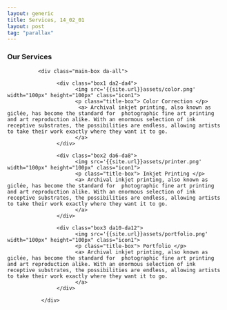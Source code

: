 ```yaml
---
layout: generic
title: Services, 14_02_01
layout: post
tag: "parallax"
---
```


 <h3 class="service-title da-all"> Our Services </h3> 

              <div class="main-box da-all"> 
                
                    <div class="box1 da2-da4"> 
                          <img src='{{site.url}}assets/color.png' width="100px" height="100px" class="icon1">
                          <p class="title-box"> Color Correction </p>
                           <a> Archival inkjet printing, also known as giclée, has become the standard for  photographic fine art printing and art reproduction alike. With an enormous selection of ink receptive substrates, the possibilities are endless, allowing artists to take their work exactly where they want it to go.
                          </a>
                    </div>  

                    <div class="box2 da6-da8"> 
                          <img src='{{site.url}}assets/printer.png' width="100px" height="100px" class="icon1">
                          <p class="title-box"> Inkjet Printing </p>
                          <a> Archival inkjet printing, also known as giclée, has become the standard for  photographic fine art printing and art reproduction alike. With an enormous selection of ink receptive substrates, the possibilities are endless, allowing artists to take their work exactly where they want it to go.
                          </a>
                    </div>

                    <div class="box3 da10-da12"> 
                          <img src='{{site.url}}assets/portfolio.png' width="100px" height="100px" class="icon1">
                          <p class="title-box"> Portfolio </p>
                          <a> Archival inkjet printing, also known as giclée, has become the standard for  photographic fine art printing and art reproduction alike. With an enormous selection of ink receptive substrates, the possibilities are endless, allowing artists to take their work exactly where they want it to go.
                          </a>
                    </div> 
                 
               </div>         